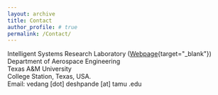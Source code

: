 ```yaml
---
layout: archive
title: Contact
author_profile: # true
permalink: /Contact/
---
```

Intelligent Systems Research Laboratory ([Webpage](https://isrlab.github.io){target="_blank"})  
Department of Aerospace Engineering  
Texas A&M University  
College Station, Texas, USA.  
Email: vedang [dot] deshpande [at] tamu .edu  

